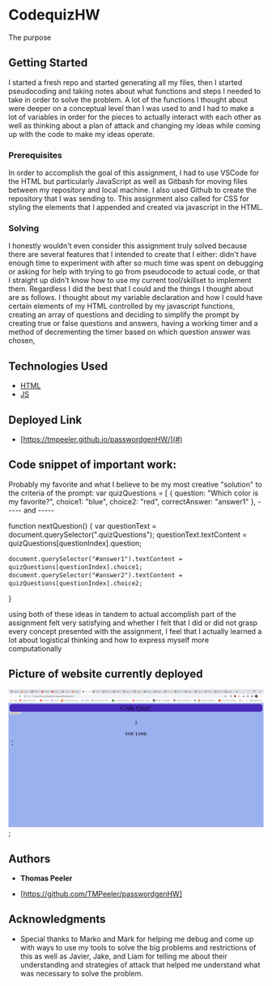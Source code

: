 # CodequizHW


The purpose 

## Getting Started

I started a fresh repo and started generating all my files, then I started pseudocoding and taking notes about what functions and steps I needed to take in order to solve the problem. A lot of the functions I thought about were deeper on a conceptual level than I was used to and I had to make a lot of variables in order for the pieces to actually interact with each other as well as thinking about a plan of attack and changing my ideas while coming up with the code to make my ideas operate.

### Prerequisites

In order to accomplish the goal of this assignment, I had to use VSCode for the HTML but particularly JavaScript as well as Gitbash for moving files between my repository and local machine. I also used Github to create the repository that I was sending to. This assignment also called for CSS for styling the elements that I appended and created via javascript in the HTML.

### Solving

I honestly wouldn't even consider this assignment truly solved because there are several features that I intended to create that I either: didn't have enough time to experiment with after so much time was spent on debugging or asking for help with trying to go from pseudocode to actual code, or that I straight up didn't know how to use my current tool/skillset to implement them. Regardless I did the best that I could and the things I thought about are as follows. I thought about my variable declaration and how I could have certain elements of my HTML controlled by my javascript functions, creating an array of questions and deciding to simplify the prompt by creating true or false questions and answers, having a working timer and a method of decrementing the timer based on which question answer was chosen, 



## Technologies Used

* [HTML](https://developer.mozilla.org/en-US/docs/Web/HTML)
* [JS](https://www.javascript.com/)

## Deployed Link

* [https://tmpeeler.github.io/passwordgenHW/](#)

## Code snippet of important work:
Probably my favorite and what I believe to be my most creative "solution" to the criteria of the prompt:
var quizQuestions = [
    {
        question: "Which color is my favorite?",
        choice1: "blue",
        choice2:  "red",
        correctAnswer: "answer1" 
    },
    ----- and -----

function nextQuestion() {
    var questionText = document.querySelector(".quizQuestions");
    questionText.textContent = quizQuestions[questionIndex].question; 

    document.querySelector("#answer1").textContent = quizQuestions[questionIndex].choice1;
    document.querySelector("#answer2").textContent = quizQuestions[questionIndex].choice2;
    
}

using both of these ideas in tandem to actual accomplish part of the assignment felt very satisfying and whether I felt that I did or did not grasp every concept presented with the assignment, I feel that I actually learned a lot about logistical thinking and how to express myself more computationally

## Picture of website currently deployed

![screenshot](codeQuizHWScreenshot.png);

## Authors

* **Thomas Peeler** 

- [https://github.com/TMPeeler/passwordgenHW]

## Acknowledgments

* Special thanks to Marko and Mark for helping me debug and come up with ways to use my tools to solve the big problems and restrictions of this as well as Javier, Jake, and Liam for telling me about their understanding and strategies of attack that helped me understand what was necessary to solve the problem.